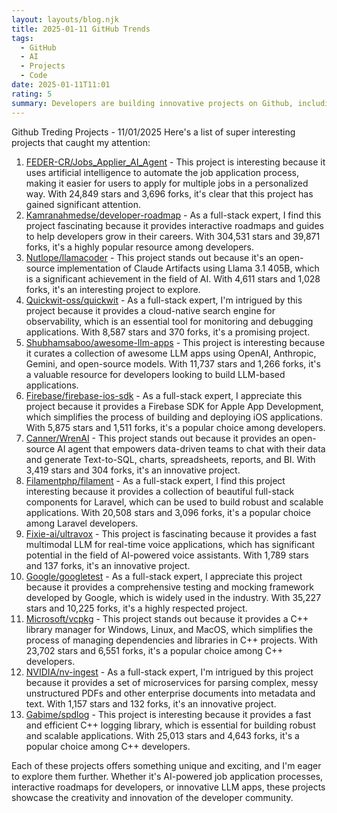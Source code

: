 ```yaml
---
layout: layouts/blog.njk
title: 2025-01-11 GitHub Trends
tags:
  - GitHub
  - AI
  - Projects
  - Code
date: 2025-01-11T11:01
rating: 5
summary: Developers are building innovative projects on Github, including AI-powered job application tools, interactive roadmaps, and LLM apps, with top projects like Jobs_Applier_AI_Agent, developer-roadmap, and awesome-llm-apps gaining significant attention with thousands of stars and forks, showcasing the creativity and innovation of the developer community with new technologies and tools emerging every day.
---
```

Github Treding Projects - 11/01/2025
Here's a list of super interesting projects that caught my attention:

1. [FEDER-CR/Jobs_Applier_AI_Agent](https://github.com/feder-cr/Jobs_Applier_AI_Agent "Automated job application process using AI") - This project is interesting because it uses artificial intelligence to automate the job application process, making it easier for users to apply for multiple jobs in a personalized way. With 24,849 stars and 3,696 forks, it's clear that this project has gained significant attention.
2. [Kamranahmedse/developer-roadmap](https://github.com/kamranahmedse/developer-roadmap "Interactive roadmaps for developers") - As a full-stack expert, I find this project fascinating because it provides interactive roadmaps and guides to help developers grow in their careers. With 304,531 stars and 39,871 forks, it's a highly popular resource among developers.
3. [Nutlope/llamacoder](https://github.com/Nutlope/llamacoder "Open-source Claude Artifacts built with Llama 3.1 405B") - This project stands out because it's an open-source implementation of Claude Artifacts using Llama 3.1 405B, which is a significant achievement in the field of AI. With 4,611 stars and 1,028 forks, it's an interesting project to explore.
4. [Quickwit-oss/quickwit](https://github.com/quickwit-oss/quickwit "Cloud-native search engine for observability") - As a full-stack expert, I'm intrigued by this project because it provides a cloud-native search engine for observability, which is an essential tool for monitoring and debugging applications. With 8,587 stars and 370 forks, it's a promising project.
5. [Shubhamsaboo/awesome-llm-apps](https://github.com/Shubhamsaboo/awesome-llm-apps "Collection of awesome LLM apps") - This project is interesting because it curates a collection of awesome LLM apps using OpenAI, Anthropic, Gemini, and open-source models. With 11,737 stars and 1,266 forks, it's a valuable resource for developers looking to build LLM-based applications.
6. [Firebase/firebase-ios-sdk](https://github.com/firebase/firebase-ios-sdk "Firebase SDK for Apple App Development") - As a full-stack expert, I appreciate this project because it provides a Firebase SDK for Apple App Development, which simplifies the process of building and deploying iOS applications. With 5,875 stars and 1,511 forks, it's a popular choice among developers.
7. [Canner/WrenAI](https://github.com/Canner/WrenAI "Open-source AI Agent for data-driven teams") - This project stands out because it provides an open-source AI agent that empowers data-driven teams to chat with their data and generate Text-to-SQL, charts, spreadsheets, reports, and BI. With 3,419 stars and 304 forks, it's an innovative project.
8. [Filamentphp/filament](https://github.com/filamentphp/filament "Beautiful full-stack components for Laravel") - As a full-stack expert, I find this project interesting because it provides a collection of beautiful full-stack components for Laravel, which can be used to build robust and scalable applications. With 20,508 stars and 3,096 forks, it's a popular choice among Laravel developers.
9. [Fixie-ai/ultravox](https://github.com/fixie-ai/ultravox "Fast multimodal LLM for real-time voice") - This project is fascinating because it provides a fast multimodal LLM for real-time voice applications, which has significant potential in the field of AI-powered voice assistants. With 1,789 stars and 137 forks, it's an innovative project.
10. [Google/googletest](https://github.com/google/googletest "Google Testing and Mocking Framework") - As a full-stack expert, I appreciate this project because it provides a comprehensive testing and mocking framework developed by Google, which is widely used in the industry. With 35,227 stars and 10,225 forks, it's a highly respected project.
11. [Microsoft/vcpkg](https://github.com/microsoft/vcpkg "C++ Library Manager for Windows, Linux, and MacOS") - This project stands out because it provides a C++ library manager for Windows, Linux, and MacOS, which simplifies the process of managing dependencies and libraries in C++ projects. With 23,702 stars and 6,551 forks, it's a popular choice among C++ developers.
12. [NVIDIA/nv-ingest](https://github.com/NVIDIA/nv-ingest "NVIDIA Ingest for parsing complex documents") - As a full-stack expert, I'm intrigued by this project because it provides a set of microservices for parsing complex, messy unstructured PDFs and other enterprise documents into metadata and text. With 1,157 stars and 132 forks, it's an innovative project.
13. [Gabime/spdlog](https://github.com/gabime/spdlog "Fast C++ logging library") - This project is interesting because it provides a fast and efficient C++ logging library, which is essential for building robust and scalable applications. With 25,013 stars and 4,643 forks, it's a popular choice among C++ developers.

Each of these projects offers something unique and exciting, and I'm eager to explore them further. Whether it's AI-powered job application processes, interactive roadmaps for developers, or innovative LLM apps, these projects showcase the creativity and innovation of the developer community.



